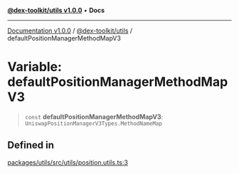 [**@dex-toolkit/utils v1.0.0**](../README.md) • **Docs**

***

[Documentation v1.0.0](../../../packages.md) / [@dex-toolkit/utils](../README.md) / defaultPositionManagerMethodMapV3

# Variable: defaultPositionManagerMethodMapV3

> `const` **defaultPositionManagerMethodMapV3**: `UniswapPositionManagerV3Types.MethodNameMap`

## Defined in

[packages/utils/src/utils/position.utils.ts:3](https://github.com/niZmosis/dex-toolkit/blob/3d8b41b44787b30fbea5de3ab4737662ffb61bc8/packages/utils/src/utils/position.utils.ts#L3)
